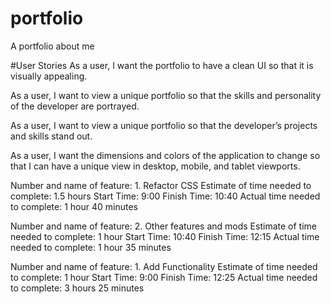 # portfolio
A portfolio about me

#User Stories
As a user, I want the portfolio to have a clean UI so that it is visually appealing.

As a user, I want to view a unique portfolio so that the skills and personality of the developer are portrayed.

As a user, I want to view a unique portfolio so that the developer’s projects and skills stand out.

As a user, I want the dimensions and colors of the application to change so that I can have a unique view in desktop, mobile, and tablet viewports.

Number and name of feature: 1. Refactor CSS
Estimate of time needed to complete:  1.5 hours 
Start Time: 9:00
Finish Time:  10:40
Actual time needed to complete:  1 hour 40 minutes

Number and name of feature: 2. Other features and mods
Estimate of time needed to complete:  1 hour
Start Time: 10:40
Finish Time:  12:15
Actual time needed to complete: 1 hour 35 minutes

Number and name of feature: 1. Add Functionality
Estimate of time needed to complete:  1 hour
Start Time: 9:00
Finish Time:  12:25
Actual time needed to complete: 3 hours 25 minutes
